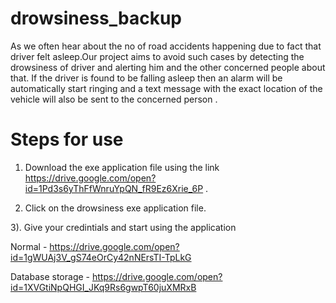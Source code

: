 # drowsiness_backup

As we often hear about the no of road accidents happening due to fact that driver felt asleep.Our project aims to avoid such cases by detecting the drowsiness of driver and alerting him and the other concerned people about that.
If the driver is found to be falling asleep then an alarm will be automatically start ringing and a text message with the exact location of the vehicle will also be sent to the concerned person .

# Steps for use
 


1) Download the exe application file using the link  https://drive.google.com/open?id=1Pd3s6yThFfWnruYpQN_fR9Ez6Xrie_6P .


2) Click on the drowsiness  exe application file.

3). Give your credintials and start using the application

Normal - https://drive.google.com/open?id=1gWUAj3V_gS74eOrCy42nNErsTI-TpLkG
 
Database storage - https://drive.google.com/open?id=1XVGtiNpQHGI_JKq9Rs6gwpT60juXMRxB
